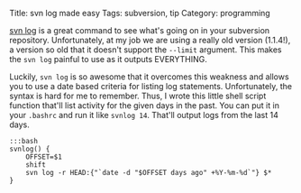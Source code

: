 Title: svn log made easy
Tags: subversion, tip
Category: programming


[svn log](http://svnbook.red-bean.com/en/1.5/svn.ref.svn.c.log.html) is
a great command to see what's going on in your subversion repository.
Unfortunately, at my job we are using a really old version (1.1.4!), a
version so old that it doesn't support the `--limit` argument. This
makes the `svn log` painful to use as it outputs EVERYTHING.

Luckily, `svn log` is so awesome that it overcomes this weakness and
allows you to use a date based criteria for listing log statements.
Unfortunately, the syntax is hard for me to remember. Thus, I wrote this
little shell script function that'll list activity for the given days in
the past. You can put it in your `.bashrc` and run it like `svnlog 14`.
That'll output logs from the last 14 days.

    :::bash
    svnlog() {
        OFFSET=$1
        shift
        svn log -r HEAD:{"`date -d "$OFFSET days ago" +%Y-%m-%d`"} $*
    }

